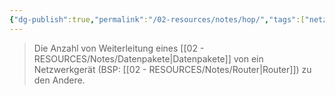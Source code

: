 ```yaml
---
{"dg-publish":true,"permalink":"/02-resources/notes/hop/","tags":["netzwerk/gateway"]}
---
```


>Die Anzahl von Weiterleitung eines [[02 - RESOURCES/Notes/Datenpakete\|Datenpakete]] von ein Netzwerkgerät (BSP: [[02 - RESOURCES/Notes/Router\|Router]]) zu den Andere.